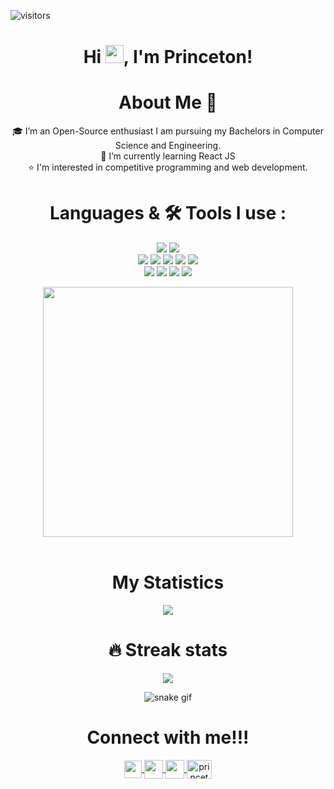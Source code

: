 ![visitors](https://visitor-badge.laobi.icu/badge?page_id=Princeton21.Princeton21)
## <h1 align="center">Hi <img src="https://github.com/TheDudeThatCode/TheDudeThatCode/blob/master/Assets/Hi.gif" width="29px">, I'm Princeton! </h1>


<h1 align="center"> About Me 🚀</h1>
<div align="center">
🎓 I’m an Open-Source enthusiast I am pursuing my Bachelors in Computer Science and Engineering. <br/>
🌱 I’m currently learning React JS<br/>
⭐️ I'm interested in competitive programming and web development.
<div/>


# Languages & 🛠 Tools I use :

<p align="center">
<img src="https://img.shields.io/badge/c++%20-%2300599C.svg?&style=for-the-badge&logo=c%2B%2B&logoColor=white">   
<img src="https://img.shields.io/badge/python%20-%2314354C.svg?&style=for-the-badge&logo=python&logoColor=FFD43B"> <br/>  
<img src="https://img.shields.io/badge/html5%20-%23E34F26.svg?&style=for-the-badge&logo=html5&logoColor=white">  
<img src="https://img.shields.io/badge/css3%20-%231572B6.svg?&style=for-the-badge&logo=css3&logoColor=white">     
<img src="https://img.shields.io/badge/javascript%20-%23323330.svg?&style=for-the-badge&logo=javascript&logoColor=%23F7DF1E">  
<img src="https://img.shields.io/badge/react%20-%2320232a.svg?&style=for-the-badge&logo=react&logoColor=%2361DAFB"> 
<img src="https://img.shields.io/badge/git%20-%23F05033.svg?&style=for-the-badge&logo=git&logoColor=white"/> <br>
<img src="https://img.shields.io/badge/sublime text%20-%2320232a.svg?&style=for-the-badge&logo=sublime-text&logoColor=FF9800">   
<img src="http://img.shields.io/badge/-VS%20Code-000000?style=for-the-badge&logo=Visual-studio-code&logoColor=blue">   
<img src="http://img.shields.io/badge/github-000000?style=for-the-badge&logo=github&logoColor=white"> 
<img src="https://img.shields.io/badge/pycharm-143?style=for-the-badge&logo=pycharm&logoColor=black&color=black&labelColor=green"
</p>

<br />
<div align="center">
<img width="400px" src="https://github-readme-stats.vercel.app/api/top-langs/?username=Princeton21&theme=radical&border_radius=40%&show_icons=true&hide_border=true"><br/>
</div>  
<br/>

#  My Statistics  
<img src="https://github-readme-stats.vercel.app/api?username=Princeton21&theme=radical&bg_color=35,5f0a87,000000&&count_private=true&border_radius=40%&show_icons=true&hide_border=true&&show_icons=true&count_private=true&include_all_commits=true"/>

# 🔥 Streak stats
<img src="https://github-readme-streak-stats.herokuapp.com/?user=Princeton21&theme=radical&show_icons=true&hide_border=true&border_radius=40%"/><br/>
  
  
<!-- 
[![Princeton's wakatime stats](https://github-readme-stats.vercel.app/api/wakatime?username=Princeton21)](https://github.com/anuraghazra/github-readme-stats) 
-->

  
![snake gif](https://github.com/Princeton21/Princeton21/blob/output/github-contribution-grid-snake.gif)
<!--   
#  Recently played music
![Alt text](https://spotify-recently-played-readme.vercel.app/api?user=ap9fl9nnxd94k0y1sln9wc4y0&count=3&width=350) -->

#  Connect with me!!!
<div align="center">  
  <a href="https://www.linkedin.com/in/princeton-dsouza-a10568204/">
  <img align="center"  width="28px" src="https://raw.githubusercontent.com/rahuldkjain/github-profile-readme-generator/master/src/images/icons/Social/linked-in-alt.svg"  />
</a>
<a href="https://twitter.com/PrincetonDsouz4">
  <img align="center" width="30px" src="https://cdn-icons-png.flaticon.com/128/733/733579.png" />
</a>
<a href="mailto:princeton2102@gmail.com">
  <img align="center" width="30px" src="https://cdn-icons-png.flaticon.com/128/732/732200.png" />
</a>
<a href="https://www.hackerrank.com/princeton2102" target="blank"><img align="center" src="https://raw.githubusercontent.com/rahuldkjain/github-profile-readme-generator/master/src/images/icons/Social/hackerrank.svg" alt="princeton2102" height="30" width="40" /></a>
  </div>
